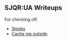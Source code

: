 ## SJQR:UA Writeups

For checking off.

* [Stonks](./stonks)
* [Cache me outside](./cache-me-outside)
